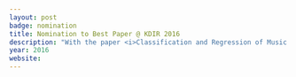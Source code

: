 ```yaml
---
layout: post
badge: nomination
title: Nomination to Best Paper @ KDIR 2016
description: "With the paper <i>Classification and Regression of Music Lyrics: Emotionally-Significant Features”</i>. In the 8th International Conference on Knowledge Discovery and Information Retrieval – KDIR 2016, Porto, Portugal, November 9-11."
year: 2016
website: 
---
```


